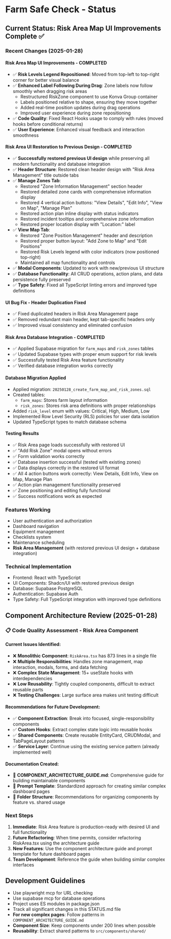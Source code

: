 # Farm Safe Check - Status

## Current Status: Risk Area Map UI Improvements Complete ✅

### Recent Changes (2025-01-28)

#### Risk Area Map UI Improvements - COMPLETED
- ✅ **Risk Levels Legend Repositioned**: Moved from top-left to top-right corner for better visual balance
- ✅ **Enhanced Label Following During Drag**: Zone labels now follow smoothly when dragging risk areas
  - Restructured RiskZone component to use Konva Group container
  - Labels positioned relative to shape, ensuring they move together
  - Added real-time position updates during drag operations
  - Improved user experience during zone repositioning
- ✅ **Code Quality**: Fixed React Hooks usage to comply with rules (moved hooks before conditional returns)
- ✅ **User Experience**: Enhanced visual feedback and interaction smoothness

#### Risk Area UI Restoration to Previous Design - COMPLETED
- ✅ **Successfully restored previous UI design** while preserving all modern functionality and database integration
- ✅ **Header Structure**: Restored clean header design with "Risk Area Management" title outside tabs
- ✅ **Manage Zones Tab**: 
  - Restored "Zone Information Management" section header
  - Restored detailed zone cards with comprehensive information display
  - Restored 4 vertical action buttons: "View Details", "Edit Info", "View on Map", "Manage Plan"
  - Restored action plan inline display with status indicators
  - Restored incident tooltips and comprehensive zone information
  - Restored proper location display with "Location:" label
- ✅ **View Map Tab**:
  - Restored "Zone Position Management" header and description
  - Restored proper button layout: "Add Zone to Map" and "Edit Positions"
  - Restored Risk Levels legend with color indicators (now positioned top-right)
  - Maintained all map functionality and controls
- ✅ **Modal Components**: Updated to work with new/previous UI structure
- ✅ **Database Functionality**: All CRUD operations, action plans, and data persistence fully preserved
- ✅ **Type Safety**: Fixed all TypeScript linting errors and improved type definitions

#### UI Bug Fix - Header Duplication Fixed
- ✅ Fixed duplicated headers in Risk Area Management page
- ✅ Removed redundant main header, kept tab-specific headers only
- ✅ Improved visual consistency and eliminated confusion

#### Risk Area Database Integration - COMPLETED
- ✅ Applied Supabase migration for `farm_maps` and `risk_zones` tables
- ✅ Updated Supabase types with proper enum support for risk levels
- ✅ Successfully tested Risk Area feature functionality
- ✅ Verified database integration works correctly

#### Database Migration Applied
- Applied migration: `20250128_create_farm_map_and_risk_zones.sql`
- Created tables:
  - `farm_maps`: Stores farm layout information
  - `risk_zones`: Stores risk area definitions with proper relationships
- Added `risk_level` enum with values: Critical, High, Medium, Low
- Implemented Row Level Security (RLS) policies for user data isolation
- Updated TypeScript types to match database schema

#### Testing Results
- ✅ Risk Area page loads successfully with restored UI
- ✅ "Add Risk Zone" modal opens without errors
- ✅ Form validation works correctly
- ✅ Database insertion successful (tested with existing zones)
- ✅ Data displays correctly in the restored UI format
- ✅ All 4 action buttons work correctly: View Details, Edit Info, View on Map, Manage Plan
- ✅ Action plan management functionality preserved
- ✅ Zone positioning and editing fully functional
- ✅ Success notifications work as expected

### Features Working
- User authentication and authorization
- Dashboard navigation
- Equipment management
- Checklists system
- Maintenance scheduling
- **Risk Area Management** (with restored previous UI design + database integration)

### Technical Implementation
- Frontend: React with TypeScript
- UI Components: Shadcn/UI with restored previous design
- Database: Supabase PostgreSQL
- Authentication: Supabase Auth
- Type Safety: Full TypeScript integration with improved type definitions

## Component Architecture Review (2025-01-28)

### 📋 **Code Quality Assessment - Risk Area Component**

#### Current Issues Identified:
- ❌ **Monolithic Component**: `RiskArea.tsx` has 873 lines in a single file
- ❌ **Multiple Responsibilities**: Handles zone management, map interaction, modals, forms, and data fetching
- ❌ **Complex State Management**: 15+ useState hooks with interdependencies
- ❌ **Low Reusability**: Tightly coupled components, difficult to extract reusable parts
- ❌ **Testing Challenges**: Large surface area makes unit testing difficult

#### Recommendations for Future Development:
- ✅ **Component Extraction**: Break into focused, single-responsibility components
- ✅ **Custom Hooks**: Extract complex state logic into reusable hooks
- ✅ **Shared Components**: Create reusable EntityCard, CRUDModal, and TabPageLayout patterns
- ✅ **Service Layer**: Continue using the existing service pattern (already implemented well)

#### Documentation Created:
- 📖 **COMPONENT_ARCHITECTURE_GUIDE.md**: Comprehensive guide for building maintainable components
- 📖 **Prompt Template**: Standardized approach for creating similar complex dashboard pages
- 📖 **Folder Structure**: Recommendations for organizing components by feature vs. shared usage

### Next Steps
1. **Immediate**: Risk Area feature is production-ready with desired UI and full functionality
2. **Future Refactoring**: When time permits, consider refactoring RiskArea.tsx using the architecture guide
3. **New Features**: Use the component architecture guide and prompt template for future dashboard pages
4. **Team Development**: Reference the guide when building similar complex interfaces

## Development Guidelines

- Use playwright mcp for URL checking
- Use supabase mcp for database operations  
- Project uses ES modules in package.json
- Track all significant changes in this STATUS.md file
- **For new complex pages**: Follow patterns in `COMPONENT_ARCHITECTURE_GUIDE.md`
- **Component Size**: Keep components under 200 lines when possible
- **Reusability**: Extract shared patterns to `src/components/shared/` 